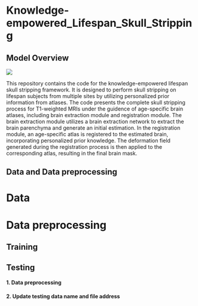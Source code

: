 # Knowledge-empowered_Lifespan_Skull_Stripping

## Model Overview

![](https://github.com/limeiwang5050/Knowledge-empowered_Lifespan_Skull_Stripping/blob/main/Picture3-20.png)

This repository contains the code for the knowledge-empowered lifespan skull stripping framework. It is designed to perform skull stripping on lifespan subjects from multiple sites by utilizing personalized prior information from atlases. The code presents the complete skull stripping process for T1-weighted MRIs under the guidence of age-specific brain atlases, including brain extraction module and registration module. The brain extraction module utilizes a brain extraction network to extract the brain parenchyma and generate an initial estimation. In the registration module, an age-specific atlas is registered to the estimated brain, incorporating personalized prior knowledge. The deformation field generated during the registration process is then applied to the corresponding atlas, resulting in the final brain mask.

## Data and Data preprocessing
# Data

# Data preprocessing


## Training

## Testing 


#### 1. Data preprocessing



#### 2. Update testing data name and file address

